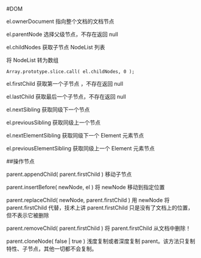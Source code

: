 #DOM

el.ownerDocument 指向整个文档的文档节点

el.parentNode 选择父级节点，不存在返回 null

el.childNodes 获取子节点 NodeList 列表

将 NodeList 转为数组

    Array.prototype.slice.call( el.childNodes, 0 );

el.firstChild 获取第一个子节点 ，不存在返回 null

el.lastChild 获取最后一个子节点，不存在返回 null

el.nextSibling 获取同级下一个节点

el.previousSibling 获取同级上一个节点

el.nextElementSibling 获取同级下一个 Element 元素节点

el.previousElementSibling 获取同级上一个 Element 元素节点

##操作节点

parent.appendChild( parent.firstChild ) 移动子节点

parent.insertBefore( newNode, el ) 将 newNode 移动到指定位置

parent.replaceChild( newNode, parent.firstChild  ) 用 newNode 将 parent.firstChild 代替，技术上讲 parent.firstChild 只是没有了文档上的位置， 但不表示它被删除

parent.removeChild( parent.firstChild ) 将 parent.firstChild 从文档中删除！

parent.cloneNode( false | true )    浅度复制或者深度复制  parent。该方法只复制特性、子节点，其他一切都不会复制。
